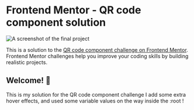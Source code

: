 # Frontend Mentor - QR code component solution

![A screenshot of the final project](./design/screenshot.png)

This is a solution to the [QR code component challenge on Frontend Mentor](https://www.frontendmentor.io/challenges/qr-code-component-iux_sIO_H). Frontend Mentor challenges help you improve your coding skills by building realistic projects. 

## Welcome! 👋

This is my solution for the QR code component challenge 
I add some extra hover effects, and used some variable values on the way inside the :root !